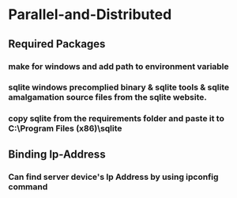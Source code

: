 # Parallel-and-Distributed

## Required Packages

### make for windows and add path to environment variable

### sqlite windows precomplied binary & sqlite tools & sqlite amalgamation source files from the sqlite website.

### copy sqlite from the requirements folder and paste it to C:\Program Files (x86)\sqlite

## Binding Ip-Address
###  Can find server device's Ip Address by using ipconfig command

